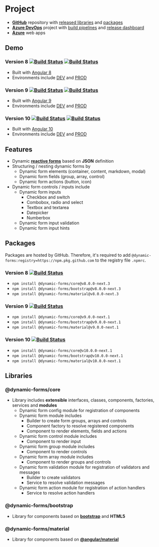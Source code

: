 # **Project**

- [**GitHub**](https://github.com/dynamic-forms/dynamic-forms) repository with [released libraries](https://github.com/dynamic-forms/dynamic-forms/releases) and [packages](https://github.com/dynamic-forms/dynamic-forms/packages)
- [**Azure DevOps**](https://dev.azure.com/alexandergebuhr/dynamic-forms) project with [build pipelines](https://dev.azure.com/alexandergebuhr/dynamic-forms/_build) and [release dashboard](https://dev.azure.com/alexandergebuhr/dynamic-forms/_dashboards/dashboard/75c3b542-d483-4a2c-b7e0-b822a0d4a493)
- [**Azure**](https://dynamic-forms.azurewebsites.net/) web apps

## **Demo**

### **Version 8** [![Build Status](https://dev.azure.com/alexandergebuhr/dynamic-forms/_apis/build/status/dynamic-forms-v8-cd?branchName=develop%2Fv8)](https://dev.azure.com/alexandergebuhr/dynamic-forms/_build/latest?definitionId=1&branchName=develop%2Fv8) [![Build Status](https://dev.azure.com/alexandergebuhr/dynamic-forms/_apis/build/status/dynamic-forms-v8-cd?branchName=release%2Fv8)](https://dev.azure.com/alexandergebuhr/dynamic-forms/_build/latest?definitionId=1&branchName=release%2Fv8)

- Built with [Angular 8](https://v8.angular.io/)
- Environments include [DEV](https://dynamic-forms.azurewebsites.net/v8/dev/) and [PROD](https://dynamic-forms.azurewebsites.net/v8/)

### **Version 9** [![Build Status](https://dev.azure.com/alexandergebuhr/dynamic-forms/_apis/build/status/dynamic-forms-v9-cd?branchName=develop%2Fv9)](https://dev.azure.com/alexandergebuhr/dynamic-forms/_build/latest?definitionId=4&branchName=develop%2Fv9) [![Build Status](https://dev.azure.com/alexandergebuhr/dynamic-forms/_apis/build/status/dynamic-forms-v9-cd?branchName=release%2Fv9)](https://dev.azure.com/alexandergebuhr/dynamic-forms/_build/latest?definitionId=4&branchName=release%2Fv9)

- Built with [Angular 9](https://v9.angular.io/)
- Environments include [DEV](https://dynamic-forms.azurewebsites.net/v9/dev/) and [PROD](https://dynamic-forms.azurewebsites.net/v9/)

### **Version 10** [![Build Status](https://dev.azure.com/alexandergebuhr/dynamic-forms/_apis/build/status/dynamic-forms-v10-cd?branchName=develop%2Fv10)](https://dev.azure.com/alexandergebuhr/dynamic-forms/_build/latest?definitionId=8&branchName=develop%2Fv10) [![Build Status](https://dev.azure.com/alexandergebuhr/dynamic-forms/_apis/build/status/dynamic-forms-v10-cd?branchName=release%2Fv10)](https://dev.azure.com/alexandergebuhr/dynamic-forms/_build/latest?definitionId=8&branchName=release%2Fv10)

- Built with [Angular 10](https://next.angular.io/)
- Environments include [DEV](https://dynamic-forms.azurewebsites.net/v10/dev/) and [PROD](https://dynamic-forms.azurewebsites.net/v10/)

## **Features**

- Dynamic [**reactive forms**](https://angular.io/guide/reactive-forms) based on **JSON** definition
- Structuring / nesting dynamic forms by
  - Dynamic form elements (container, content, markdown, modal)
  - Dynamic form fields (group, array, control)
  - Dynamic form actions (button, icon)
- Dynamic form controls / inputs include
  - Dynamic form inputs
    - Checkbox and switch
    - Combobox, radio and select
    - Textbox and textarea
    - Datepicker
    - Numberbox
  - Dynamic form input validation
  - Dynamic form input hints

## **Packages**

Packages are hosted by GitHub. Therefore, it's required to add `@dynamic-forms:registry=https://npm.pkg.github.com` to the registry file `.npmrc`.

### **Version 8** [![Build Status](https://dev.azure.com/alexandergebuhr/dynamic-forms/_apis/build/status/v8/dynamic-forms-v8-publish?branchName=refs/tags/v8.0.0-next.3)](https://dev.azure.com/alexandergebuhr/dynamic-forms/_build/latest?definitionId=10&branchName=refs/tags/v8.0.0-next.3)

- `npm install @dynamic-forms/core@v8.0.0-next.3`
- `npm install @dynamic-forms/bootstrap@v8.0.0-next.3`
- `npm install @dynamic-forms/material@v8.0.0-next.3`

### **Version 9** [![Build Status](https://dev.azure.com/alexandergebuhr/dynamic-forms/_apis/build/status/v9/dynamic-forms-v9-publish?branchName=refs/tags/v9.0.0-next.1)](https://dev.azure.com/alexandergebuhr/dynamic-forms/_build/latest?definitionId=11&branchName=refs/tags/v9.0.0-next.1)

- `npm install @dynamic-forms/core@v9.0.0-next.1`
- `npm install @dynamic-forms/bootstrap@v9.0.0-next.1`
- `npm install @dynamic-forms/material@v9.0.0-next.1`

### **Version 10** [![Build Status](https://dev.azure.com/alexandergebuhr/dynamic-forms/_apis/build/status/v10/dynamic-forms-v10-publish?branchName=refs/tags/v10.0.0-next.1)](https://dev.azure.com/alexandergebuhr/dynamic-forms/_build/latest?definitionId=12&branchName=refs/tags/v10.0.0-next.1)

- `npm install @dynamic-forms/core@v10.0.0-next.1`
- `npm install @dynamic-forms/bootstrap@v10.0.0-next.1`
- `npm install @dynamic-forms/material@v10.0.0-next.1`

## **Libraries**

### **@dynamic-forms/core**

- Library includes **extensible** interfaces, classes, components, factories, services and **modules**
  - Dynamic form config module for registration of components
  - Dynamic form module includes
    - Builder to create form groups, arrays and controls
    - Component factory to resolve registered components
    - Component to render elements, fields and actions
  - Dynamic form control module includes
    - Component to render input
  - Dynamic form group module includes
    - Component to render controls
  - Dynamic form array module includes
    - Component to render groups and controls
  - Dynamic form validation module for registration of validators and messages
    - Builder to create validators
    - Service to resolve validation messages
  - Dynamic form action module for registration of action handlers
    - Service to resolve action handlers

### **@dynamic-forms/bootstrap**

- Library for components based on [**bootstrap**](https://getbootstrap.com/) and **HTML5**

### **@dynamic-forms/material**

- Library for components based on [**@angular/material**](https://material.angular.io/)
